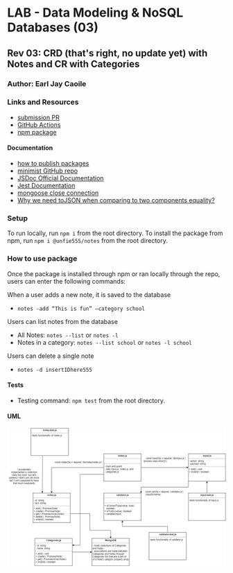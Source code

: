 # LAB - Data Modeling & NoSQL Databases (03)

## Rev 03: CRD (that's right, no update yet) with Notes and CR with Categories

### Author: Earl Jay Caoile

### Links and Resources

- [submission PR](https://github.com/earljay-caoile-401-advanced-javascript/notes/pull/3)
- [GitHub Actions](https://github.com/earljay-caoile-401-advanced-javascript/notes/actions)
- [npm package](https://www.npmjs.com/package/@unfie555/notes)

#### Documentation

- [how to publish packages](https://zellwk.com/blog/publish-to-npm/)
- [minimist GitHub repo](https://github.com/substack/minimist)
- [JSDoc Official Documentation](https://jsdoc.app/about-getting-started.html)
- [Jest Documentation](https://jestjs.io/docs/en/configuration)
- [mongoose close connection](https://stackoverflow.com/questions/15999999/mongoose-close-connection/16000730#16000730)
- [Why we need toJSON when comparing to two components equality?](https://stackoverflow.com/questions/47361668/why-we-need-tojson-when-comparing-to-two-components-equality)

### Setup

To run locally, run `npm i` from the root directory.
To install the package from npm, run `npm i @unfie555/notes` from the root directory.

### How to use package

Once the package is installed through npm or ran locally through the repo, users can enter the following commands:

When a user adds a new note, it is saved to the database
- `notes -add “This is fun” –category school`

Users can list notes from the database
- All Notes: `notes --list` or `notes -l`
- Notes in a category: `notes --list school` or `notes -l school`

Users can delete a single note
- `notes -d insertIDhere555`

#### Tests

- Testing command: `npm test` from the root directory.

#### UML

![UML Image](lab-03-uml.jpg "uml diagram")